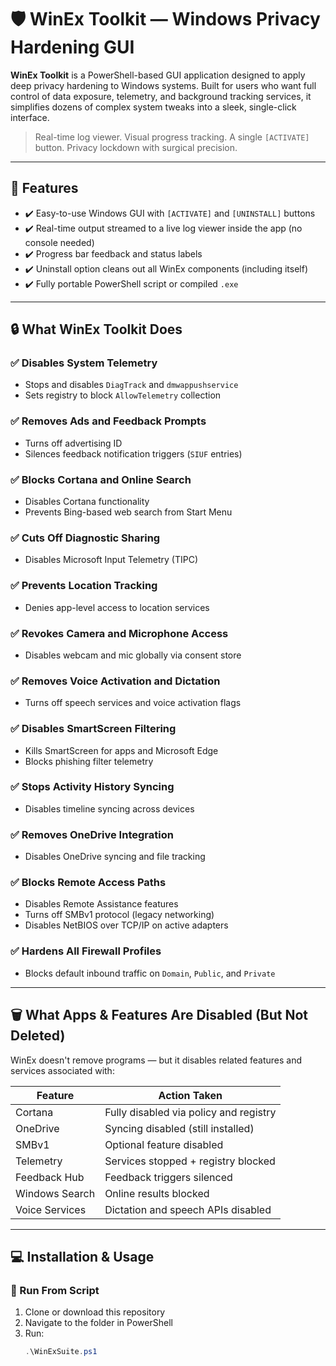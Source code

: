 # 🛡️ WinEx Toolkit — Windows Privacy Hardening GUI

**WinEx Toolkit** is a PowerShell-based GUI application designed to apply deep privacy hardening to Windows systems. Built for users who want full control of data exposure, telemetry, and background tracking services, it simplifies dozens of complex system tweaks into a sleek, single-click interface.

> Real-time log viewer. Visual progress tracking. A single `[ACTIVATE]` button. Privacy lockdown with surgical precision.

---

## 🧠 Features

- ✔️ Easy-to-use Windows GUI with `[ACTIVATE]` and `[UNINSTALL]` buttons
- ✔️ Real-time output streamed to a live log viewer inside the app (no console needed)
- ✔️ Progress bar feedback and status labels
- ✔️ Uninstall option cleans out all WinEx components (including itself)
- ✔️ Fully portable PowerShell script or compiled `.exe`

---

## 🔒 What WinEx Toolkit Does

### ✅ Disables System Telemetry
- Stops and disables `DiagTrack` and `dmwappushservice`
- Sets registry to block `AllowTelemetry` collection

### ✅ Removes Ads and Feedback Prompts
- Turns off advertising ID
- Silences feedback notification triggers (`SIUF` entries)

### ✅ Blocks Cortana and Online Search
- Disables Cortana functionality
- Prevents Bing-based web search from Start Menu

### ✅ Cuts Off Diagnostic Sharing
- Disables Microsoft Input Telemetry (TIPC)

### ✅ Prevents Location Tracking
- Denies app-level access to location services

### ✅ Revokes Camera and Microphone Access
- Disables webcam and mic globally via consent store

### ✅ Removes Voice Activation and Dictation
- Turns off speech services and voice activation flags

### ✅ Disables SmartScreen Filtering
- Kills SmartScreen for apps and Microsoft Edge
- Blocks phishing filter telemetry

### ✅ Stops Activity History Syncing
- Disables timeline syncing across devices

### ✅ Removes OneDrive Integration
- Disables OneDrive syncing and file tracking

### ✅ Blocks Remote Access Paths
- Disables Remote Assistance features
- Turns off SMBv1 protocol (legacy networking)
- Disables NetBIOS over TCP/IP on active adapters

### ✅ Hardens All Firewall Profiles
- Blocks default inbound traffic on `Domain`, `Public`, and `Private`

---

## 🗑️ What Apps & Features Are Disabled (But Not Deleted)

WinEx doesn't remove programs — but it disables related features and services associated with:

| Feature         | Action Taken             |
|----------------|--------------------------|
| Cortana         | Fully disabled via policy and registry |
| OneDrive        | Syncing disabled (still installed)     |
| SMBv1           | Optional feature disabled             |
| Telemetry       | Services stopped + registry blocked   |
| Feedback Hub    | Feedback triggers silenced            |
| Windows Search  | Online results blocked                |
| Voice Services  | Dictation and speech APIs disabled    |

---

## 💻 Installation & Usage

### 🔧 Run From Script

1. Clone or download this repository  
2. Navigate to the folder in PowerShell  
3. Run:  
   ```powershell
   .\WinExSuite.ps1
